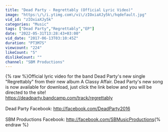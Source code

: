 ```yaml
---
title: "Dead Party - Regrettably (Official Lyric Video)"
image: "https:\/\/i.ytimg.com\/vi\/zIOxiaXJy5k\/hqdefault.jpg"
vid_id: "zIOxiaXJy5k"
categories: "Music"
tags: ["Dead Party","Regrettably","EP"]
date: "2022-05-31T13:28:43+03:00"
vid_date: "2017-06-13T03:10:45Z"
duration: "PT3M7S"
viewcount: "224"
likeCount: "5"
dislikeCount: ""
channel: "SBM Productions"
---
```

{% raw %}Official lyric video for the band Dead Party's new single &quot;Regrettably&quot; from their new album A Classy Affair. Dead Party's new song is now available for download, just click the link below and you will be directed to the site!<br /><a rel="nofollow" target="blank" href="https://deadparty.bandcamp.com/track/regrettably">https://deadparty.bandcamp.com/track/regrettably</a><br /><br />Dead Party Facebook: <a rel="nofollow" target="blank" href="http://facebook.com/DeadParty2016">http://facebook.com/DeadParty2016</a><br /><br />SBM Productions Facebook: <a rel="nofollow" target="blank" href="http://facebook.com/SBMusicProductions">http://facebook.com/SBMusicProductions</a>{% endraw %}
